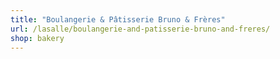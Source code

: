 ```yaml
---
title: "Boulangerie & Pâtisserie Bruno & Frères"
url: /lasalle/boulangerie-and-patisserie-bruno-and-freres/
shop: bakery
---
```

